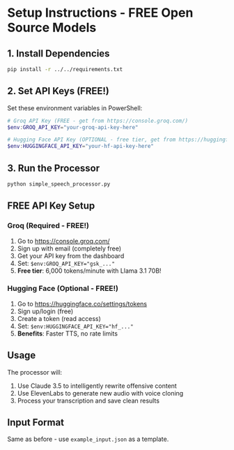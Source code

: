 # Setup Instructions - FREE Open Source Models

## 1. Install Dependencies
```bash
pip install -r ../../requirements.txt
```

## 2. Set API Keys (FREE!)
Set these environment variables in PowerShell:

```powershell
# Groq API Key (FREE - get from https://console.groq.com/)
$env:GROQ_API_KEY="your-groq-api-key-here"

# Hugging Face API Key (OPTIONAL - free tier, get from https://huggingface.co/settings/tokens)  
$env:HUGGINGFACE_API_KEY="your-hf-api-key-here"
```

## 3. Run the Processor
```bash
python simple_speech_processor.py
```

## FREE API Key Setup

### Groq (Required - FREE!)
1. Go to https://console.groq.com/
2. Sign up with email (completely free)
3. Get your API key from the dashboard
4. Set: `$env:GROQ_API_KEY="gsk_..."`
5. **Free tier**: 6,000 tokens/minute with Llama 3.1 70B!

### Hugging Face (Optional - FREE!)
1. Go to https://huggingface.co/settings/tokens
2. Sign up/login (free)
3. Create a token (read access)
4. Set: `$env:HUGGINGFACE_API_KEY="hf_..."`
5. **Benefits**: Faster TTS, no rate limits

## Usage

The processor will:
1. Use Claude 3.5 to intelligently rewrite offensive content
2. Use ElevenLabs to generate new audio with voice cloning
3. Process your transcription and save clean results

## Input Format

Same as before - use `example_input.json` as a template.
